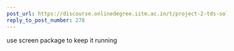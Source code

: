 ```yaml
---
post_url: https://discourse.onlinedegree.iitm.ac.in/t/project-2-tds-solver-discussion-thread/169029/283
reply_to_post_number: 278
---
```

use screen package to keep it running